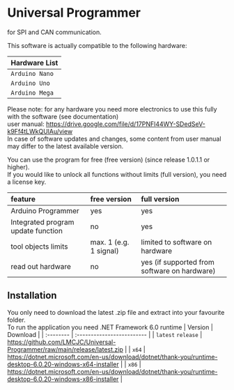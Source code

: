 # Universal Programmer

for SPI and CAN communication.

This software is actually compatible to the following hardware:

| Hardware List |
| :-------- |
| `Arduino Nano` |
| `Arduino Uno` |
| `Arduino Mega` |

Please note: for any hardware you need more electronics to use this fully with the software (see documentation)\
user manual: https://drive.google.com/file/d/17PNFl44WY-SDedSeV-k9Ff4tLWkQUlAu/view \
In case of software updates and changes, some content from user manual may differ to the latest available version.

You can use the program for free (free version) (since release 1.0.1.1 or higher).\
If you would like to unlock all functions without limits (full version), you need a license key.

feature | free version | full version |
| :-- | :--| :-- |
Arduino Programmer | yes | yes |
Integrated program update function | no | yes |
tool objects limits | max. 1 (e.g. 1 signal) | limited to software on hardware |
read out hardware | no | yes (if supported from software on hardware) |

## Installation

You only need to download the latest .zip file and extract into your favourite folder.\
To run the application you need .NET Framework 6.0 runtime
| Version | Download                |
| :-------- | :------------------------- |
| `latest` `release` | https://github.com/LMCJC/Universal-Programmer/raw/main/release/latest.zip |
| `x64` | https://dotnet.microsoft.com/en-us/download/dotnet/thank-you/runtime-desktop-6.0.20-windows-x64-installer |
| `x86` | https://dotnet.microsoft.com/en-us/download/dotnet/thank-you/runtime-desktop-6.0.20-windows-x86-installer |